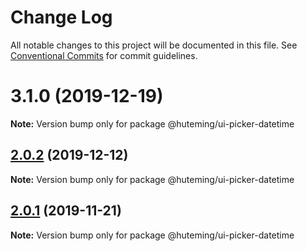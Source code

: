# Change Log

All notable changes to this project will be documented in this file.
See [Conventional Commits](https://conventionalcommits.org) for commit guidelines.

# 3.1.0 (2019-12-19)

**Note:** Version bump only for package @huteming/ui-picker-datetime





## [2.0.2](https://github.com/huteming/huteming-ui/compare/@huteming/ui-picker-datetime@2.0.1...@huteming/ui-picker-datetime@2.0.2) (2019-12-12)

**Note:** Version bump only for package @huteming/ui-picker-datetime





## [2.0.1](https://github.com/huteming/huteming-ui/compare/@huteming/ui-picker-datetime@2.0.0...@huteming/ui-picker-datetime@2.0.1) (2019-11-21)

**Note:** Version bump only for package @huteming/ui-picker-datetime
